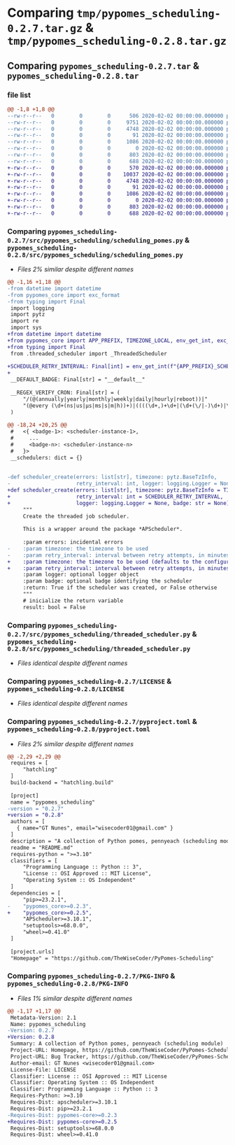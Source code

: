 # Comparing `tmp/pypomes_scheduling-0.2.7.tar.gz` & `tmp/pypomes_scheduling-0.2.8.tar.gz`

## Comparing `pypomes_scheduling-0.2.7.tar` & `pypomes_scheduling-0.2.8.tar`

### file list

```diff
@@ -1,8 +1,8 @@
--rw-r--r--   0        0        0      506 2020-02-02 00:00:00.000000 pypomes_scheduling-0.2.7/src/pypomes_scheduling/__init__.py
--rw-r--r--   0        0        0     9751 2020-02-02 00:00:00.000000 pypomes_scheduling-0.2.7/src/pypomes_scheduling/scheduling_pomes.py
--rw-r--r--   0        0        0     4748 2020-02-02 00:00:00.000000 pypomes_scheduling-0.2.7/src/pypomes_scheduling/threaded_scheduler.py
--rw-r--r--   0        0        0       91 2020-02-02 00:00:00.000000 pypomes_scheduling-0.2.7/.gitignore
--rw-r--r--   0        0        0     1086 2020-02-02 00:00:00.000000 pypomes_scheduling-0.2.7/LICENSE
--rw-r--r--   0        0        0        0 2020-02-02 00:00:00.000000 pypomes_scheduling-0.2.7/README.md
--rw-r--r--   0        0        0      803 2020-02-02 00:00:00.000000 pypomes_scheduling-0.2.7/pyproject.toml
--rw-r--r--   0        0        0      688 2020-02-02 00:00:00.000000 pypomes_scheduling-0.2.7/PKG-INFO
+-rw-r--r--   0        0        0      570 2020-02-02 00:00:00.000000 pypomes_scheduling-0.2.8/src/pypomes_scheduling/__init__.py
+-rw-r--r--   0        0        0    10037 2020-02-02 00:00:00.000000 pypomes_scheduling-0.2.8/src/pypomes_scheduling/scheduling_pomes.py
+-rw-r--r--   0        0        0     4748 2020-02-02 00:00:00.000000 pypomes_scheduling-0.2.8/src/pypomes_scheduling/threaded_scheduler.py
+-rw-r--r--   0        0        0       91 2020-02-02 00:00:00.000000 pypomes_scheduling-0.2.8/.gitignore
+-rw-r--r--   0        0        0     1086 2020-02-02 00:00:00.000000 pypomes_scheduling-0.2.8/LICENSE
+-rw-r--r--   0        0        0        0 2020-02-02 00:00:00.000000 pypomes_scheduling-0.2.8/README.md
+-rw-r--r--   0        0        0      803 2020-02-02 00:00:00.000000 pypomes_scheduling-0.2.8/pyproject.toml
+-rw-r--r--   0        0        0      688 2020-02-02 00:00:00.000000 pypomes_scheduling-0.2.8/PKG-INFO
```

### Comparing `pypomes_scheduling-0.2.7/src/pypomes_scheduling/scheduling_pomes.py` & `pypomes_scheduling-0.2.8/src/pypomes_scheduling/scheduling_pomes.py`

 * *Files 2% similar despite different names*

```diff
@@ -1,16 +1,18 @@
-from datetime import datetime
-from pypomes_core import exc_format
-from typing import Final
 import logging
 import pytz
 import re
 import sys
+from datetime import datetime
+from pypomes_core import APP_PREFIX, TIMEZONE_LOCAL, env_get_int, exc_format
+from typing import Final
 from .threaded_scheduler import _ThreadedScheduler
 
+SCHEDULER_RETRY_INTERVAL: Final[int] = env_get_int(f"{APP_PREFIX}_SCHEDULER_RETRY_INTERVAL", 10)
+
 __DEFAULT_BADGE: Final[str] = "__default__"
 
 __REGEX_VERIFY_CRON: Final[str] = (
     "/(@(annually|yearly|monthly|weekly|daily|hourly|reboot))|"
     "(@every (\d+(ns|us|µs|ms|s|m|h))+)|((((\d+,)+\d+|(\d+(\/|-)\d+)|\d+|\*) ?){5,7})"
 )
 
@@ -18,24 +20,25 @@
 #   <{ <badge-1>: <scheduler-instance-1>,
 #     ...
 #     <badge-n>: <scheduler-instance-n>
 #   }>
 __schedulers: dict = {}
 
 
-def scheduler_create(errors: list[str], timezone: pytz.BaseTzInfo,
-                     retry_interval: int, logger: logging.Logger = None, badge: str = None) -> bool:
+def scheduler_create(errors: list[str], timezone: pytz.BaseTzInfo = TIMEZONE_LOCAL,
+                     retry_interval: int = SCHEDULER_RETRY_INTERVAL,
+                     logger: logging.Logger = None, badge: str = None) -> bool:
     """
     Create the threaded job scheduler.
 
     This is a wrapper around the package *APScheduler*.
 
     :param errors: incidental errors
-    :param timezone: the timezone to be used
-    :param retry_interval: interval between retry attempts, in minutes
+    :param timezone: the timezone to be used (defaults to the configured local timezone)
+    :param retry_interval: interval between retry attempts, in minutes (defaults to the configured value)
     :param logger: optional logger object
     :param badge: optional badge identifying the scheduler
     :return: True if the scheduler was created, or False otherwise
     """
     # inicialize the return variable
     result: bool = False
```

### Comparing `pypomes_scheduling-0.2.7/src/pypomes_scheduling/threaded_scheduler.py` & `pypomes_scheduling-0.2.8/src/pypomes_scheduling/threaded_scheduler.py`

 * *Files identical despite different names*

### Comparing `pypomes_scheduling-0.2.7/LICENSE` & `pypomes_scheduling-0.2.8/LICENSE`

 * *Files identical despite different names*

### Comparing `pypomes_scheduling-0.2.7/pyproject.toml` & `pypomes_scheduling-0.2.8/pyproject.toml`

 * *Files 2% similar despite different names*

```diff
@@ -2,29 +2,29 @@
 requires = [
     "hatchling"
 ]
 build-backend = "hatchling.build"
 
 [project]
 name = "pypomes_scheduling"
-version = "0.2.7"
+version = "0.2.8"
 authors = [
   { name="GT Nunes", email="wisecoder01@gmail.com" }
 ]
 description = "A collection of Python pomes, pennyeach (scheduling module)"
 readme = "README.md"
 requires-python = ">=3.10"
 classifiers = [
     "Programming Language :: Python :: 3",
     "License :: OSI Approved :: MIT License",
     "Operating System :: OS Independent"
 ]
 dependencies = [
     "pip>=23.2.1",
-    "pypomes_core>=0.2.3",
+    "pypomes_core>=0.2.5",
     "APScheduler>=3.10.1",
     "setuptools>=68.0.0",
     "wheel>=0.41.0"
 ]
 
 [project.urls]
 "Homepage" = "https://github.com/TheWiseCoder/PyPomes-Scheduling"
```

### Comparing `pypomes_scheduling-0.2.7/PKG-INFO` & `pypomes_scheduling-0.2.8/PKG-INFO`

 * *Files 1% similar despite different names*

```diff
@@ -1,17 +1,17 @@
 Metadata-Version: 2.1
 Name: pypomes_scheduling
-Version: 0.2.7
+Version: 0.2.8
 Summary: A collection of Python pomes, pennyeach (scheduling module)
 Project-URL: Homepage, https://github.com/TheWiseCoder/PyPomes-Scheduling
 Project-URL: Bug Tracker, https://github.com/TheWiseCoder/PyPomes-Scheduling/issues
 Author-email: GT Nunes <wisecoder01@gmail.com>
 License-File: LICENSE
 Classifier: License :: OSI Approved :: MIT License
 Classifier: Operating System :: OS Independent
 Classifier: Programming Language :: Python :: 3
 Requires-Python: >=3.10
 Requires-Dist: apscheduler>=3.10.1
 Requires-Dist: pip>=23.2.1
-Requires-Dist: pypomes-core>=0.2.3
+Requires-Dist: pypomes-core>=0.2.5
 Requires-Dist: setuptools>=68.0.0
 Requires-Dist: wheel>=0.41.0
```

